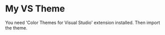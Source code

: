 # My VS Theme
You need 'Color Themes for Visual Studio' extension installed.
Then import the theme.
